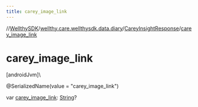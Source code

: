 ```yaml
---
title: carey_image_link
---
```

//[WellthySDK](../../../index.html)/[wellthy.care.wellthysdk.data.diary](../index.html)/[CareyInsightResponse](index.html)/[carey_image_link](carey_image_link.html)



# carey_image_link



[androidJvm]\




@SerializedName(value = "carey_image_link")



var [carey_image_link](carey_image_link.html): [String](https://kotlinlang.org/api/latest/jvm/stdlib/kotlin/-string/index.html)?




